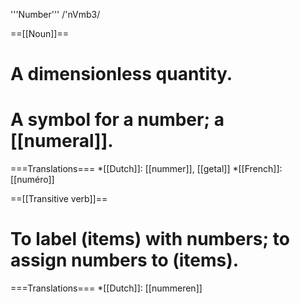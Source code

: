 '''Number''' /'nVmb3/

==[[Noun]]==

# A dimensionless quantity.
# A symbol for a number; a [[numeral]].

===Translations===
*[[Dutch]]: [[nummer]], [[getal]]
*[[French]]: [[numéro]]

==[[Transitive verb]]==

# To label (items) with numbers; to assign numbers to (items).

===Translations===
*[[Dutch]]: [[nummeren]]